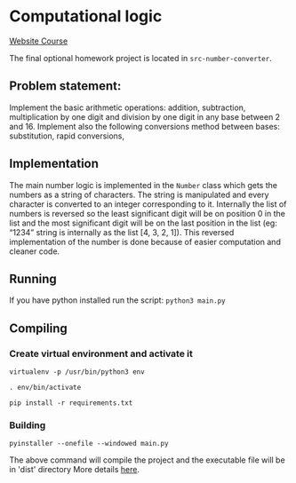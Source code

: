 # Computational logic
[Website Course](http://www.cs.ubbcluj.ro/~lupea/LOGICA/Engleza/)

The final optional homework project is located in `src-number-converter`.

## Problem statement:
Implement the basic arithmetic operations: addition, subtraction, multiplication by one digit and division  by one digit in any base between 2 and 16.
Implement also the following conversions method between bases: substitution, rapid conversions,

## Implementation
The main number logic is implemented in the `Number` class which gets the numbers as a string of
characters. The string is manipulated and every character is converted to an integer corresponding to it.
Internally the list of numbers is reversed so the least significant digit will be on position 0
in the list and the most significant digit will be on the last position in the list (eg: “1234” string is internally
as the list [4, 3, 2, 1]).
This reversed implementation of the number is done because of easier computation and cleaner code.

## Running
If you have python installed run the script:
    `python3 main.py`

## Compiling
### Create virtual environment and activate it
```
virtualenv -p /usr/bin/python3 env

. env/bin/activate

pip install -r requirements.txt
```

### Building
`pyinstaller --onefile --windowed main.py`

The above command will compile the project and the executable file will be in 'dist' directory
More details [here](https://pythonhosted.org/PyInstaller/).
